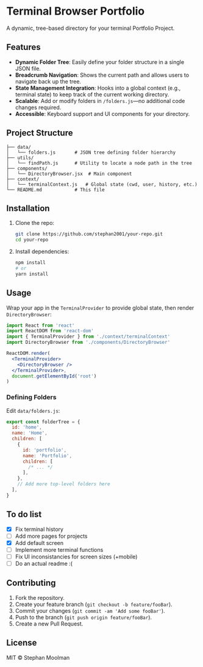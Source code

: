 # Terminal Browser Portfolio

A dynamic, tree-based directory for your terminal Portfolio Project.

## Features

- **Dynamic Folder Tree**: Easily define your folder structure in a single JSON file.
- **Breadcrumb Navigation**: Shows the current path and allows users to navigate back up the tree.
- **State Management Integration**: Hooks into a global context (e.g., terminal state) to keep track of the current working directory.
- **Scalable**: Add or modify folders in `/folders.js`—no additional code changes required.
- **Accessible**: Keyboard support and UI components for your directory.

## Project Structure

```
├── data/
│   └── folders.js       # JSON tree defining folder hierarchy
├── utils/
│   └── findPath.js      # Utility to locate a node path in the tree
├── components/
│   └── DirectoryBrowser.jsx  # Main component
├── context/
│   └── terminalContext.js   # Global state (cwd, user, history, etc.)
└── README.md            # This file
```

## Installation

1. Clone the repo:

   ```bash
   git clone https://github.com/stephan2001/your-repo.git
   cd your-repo
   ```

2. Install dependencies:

   ```bash
   npm install
   # or
   yarn install
   ```

## Usage

Wrap your app in the `TerminalProvider` to provide global state, then render `DirectoryBrowser`:

```jsx
import React from 'react'
import ReactDOM from 'react-dom'
import { TerminalProvider } from './context/terminalContext'
import DirectoryBrowser from './components/DirectoryBrowser'

ReactDOM.render(
  <TerminalProvider>
    <DirectoryBrowser />
  </TerminalProvider>,
  document.getElementById('root')
)
```

### Defining Folders

Edit `data/folders.js`:

```js
export const folderTree = {
  id: 'home',
  name: 'Home',
  children: [
    {
      id: 'portfolio',
      name: 'Portfolio',
      children: [
        /* ... */
      ],
    },
    // Add more top-level folders here
  ],
}
```

## To do list

- [X] Fix terminal history
- [ ] Add more pages for projects
- [X] Add default screen
- [ ] Implement more terminal functions
- [ ] Fix UI inconsistancies for screen sizes (+mobile)
- [ ] Do an actual readme :(

## Contributing

1. Fork the repository.
2. Create your feature branch (`git checkout -b feature/fooBar`).
3. Commit your changes (`git commit -am 'Add some fooBar'`).
4. Push to the branch (`git push origin feature/fooBar`).
5. Create a new Pull Request.

## License

MIT © Stephan Moolman

